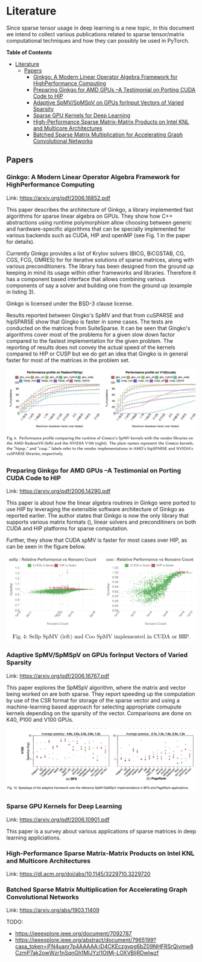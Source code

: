<!--watch-latex-md

This document is processed by watch_latex_md.py program, see

  https://github.com/Quansight/pearu-sandbox/latex_in_markdown/

You can edit this document as you wish. You can also edit the LaTeX
data in img elements, but only the content of `latex-data`:

  1. To automatically update the LaTeX rendering in img element, edit
     the file while watch_latex_md.py is running.

  2. Never change the beginning (`<img latex-data="...`) and the end
     (`...alt="latex">`) parts of the LaTeX img elements as these are
     used by the watch_latex_md.py script.

  3. Changes to other parts of the LaTeX img elements will be
     overwritten.

Enjoy LaTeXing!

watch-latex-md:no-force-rerender
-->

# Literature

Since sparse tensor usage in deep learning is a new topic, in this document
we intend to collect various publications related to sparse tensor/matrix
computational techniques and how they can possibly be used in PyTorch.

<!-- markdown-toc start - Don't edit this section. Run M-x markdown-toc-generate-toc again -->
**Table of Contents**

- [Literature](#literature)
    - [Papers](#papers)
        - [Ginkgo: A Modern Linear Operator Algebra Framework for HighPerformance Computing](#ginkgo-a-modern-linear-operator-algebra-framework-for-highperformance-computing)
        - [Preparing Ginkgo for AMD GPUs –A Testimonial on Porting CUDA Code to HIP](#preparing-ginkgo-for-amd-gpus-a-testimonial-on-porting-cuda-code-to-hip)
        - [Adaptive SpMV/SpMSpV on GPUs forInput Vectors of Varied Sparsity](#adaptive-spmvspmspv-on-gpus-forinput-vectors-of-varied-sparsity)
        - [Sparse GPU Kernels for Deep Learning](#sparse-gpu-kernels-for-deep-learning)
        - [High-Performance Sparse Matrix-Matrix Products on Intel KNL and Multicore Architectures](#high-performance-sparse-matrix-matrix-products-on-intel-knl-and-multicore-architectures)
        - [Batched Sparse Matrix Multiplication for Accelerating Graph Convolutional Networks](#batched-sparse-matrix-multiplication-for-accelerating-graph-convolutional-networks)

<!-- markdown-toc end -->


## Papers

### Ginkgo: A Modern Linear Operator Algebra Framework for HighPerformance Computing

Link: https://arxiv.org/pdf/2006.16852.pdf

This paper describes the architecture of Ginkgo, a library implemented fast algorithms
for sparse linear algebra on GPUs. They show how C++ abstractions using runtime polymorphism
allow choosing between generic and hardware-specific algorithms that can be specially implemented
for various backends such as CUDA, HIP and openMP (see Fig. 1 in the paper for details).

Currently Ginkgo provides a list of Krylov solvers (BICG, BiCGSTAB, CG, CGS, FCG, GMRES) for
for iterative solutions of sparse matrices, along with various preconditioners.
The library has been designed from the ground up keeping in mind its usage within other frameworks
and libraries. Therefore it has a component based interface that allows combining various components
of say a solver and building one from the ground up (example in listing 3).

Ginkgo is licensed under the BSD-3 clause license.

Results reported between Gingko's SpMV and that from cuSPARSE and hipSPARSE show that Gingko
is faster in some cases. The tests are conducted on the matrices from SuiteSparse. It can be
seen that Gingko's algorithms cover most of the problems for a given slow down factor compared to
the fastest implementation for the given problem. The reporting of results does not convey the
actual speed of the kernels compared to HIP or CUSP but we do get an idea that Gingko is in 
general faster for most of the matrices in the problem set.

![Image of Gingko perf vs. CUSP and HIP.](images/gingko-perf-comp.png) 


### Preparing Ginkgo for AMD GPUs –A Testimonial on Porting CUDA Code to HIP

Link: https://arxiv.org/pdf/2006.14290.pdf

This paper is about how the linear algebra routines in Ginkgo were ported to use HIP by
leveraging the extensible software architecture of Ginkgo as reported earlier. The author
states that Ginkgo is now the only library that supports various matrix formats (), linear
solvers and preconditiners on both CUDA and HIP platforms for sparse computation.

Further, they show that CUDA spMV is faster for most cases over HIP, as can be seen in the
figure below.

![HIP vs CUDA perf comparison.](images/cuda-hip-comp-gingko.png) 

### Adaptive SpMV/SpMSpV on GPUs forInput Vectors of Varied Sparsity

Link: https://arxiv.org/pdf/2006.16767.pdf

This paper explores the SpMSpV algorithm, where the matrix and vector being worked on are both sparse.
They report speeding up the computation by use of the CSR format for storage of the sparse vector and 
using a machine-learning based approach for selecting appropriate comupute kernels depending on the
sparsity of the vector. Comparisons are done on K40, P100 and V100 GPUs.

![Image of spmspv product.](images/spvspm-product.png)

### Sparse GPU Kernels for Deep Learning

Link: https://arxiv.org/pdf/2006.10901.pdf

This paper is a survey about various applications of sparse matrices in deep learning appliciations.

### High-Performance Sparse Matrix-Matrix Products on Intel KNL and Multicore Architectures

Link: https://dl.acm.org/doi/abs/10.1145/3229710.3229720

### Batched Sparse Matrix Multiplication for Accelerating Graph Convolutional Networks

Link: https://arxiv.org/abs/1903.11409

TODO:

* https://ieeexplore.ieee.org/document/7092787
* https://ieeexplore.ieee.org/abstract/document/7965199?casa_token=jFN4uanr7p4AAAAA:jD4CKEczgvpg6bZ09NHFRSrQivmw8CzmP7ak2owWzr1nSqnGh1MIJYzl1OtMj-LOXVBljRDwIwzf
